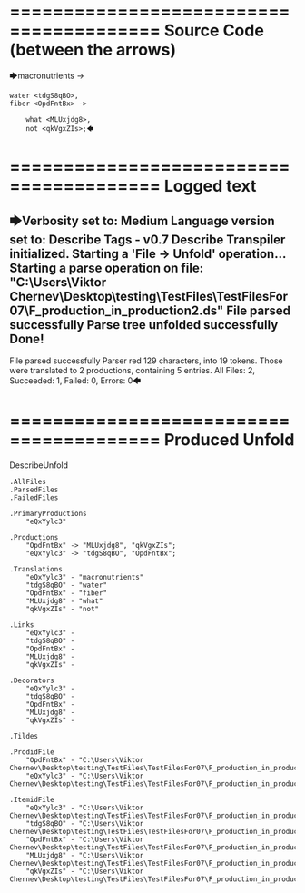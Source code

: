 ========================================
Source Code (between the arrows)
========================================

🡆macronutrients <eQxYylc3> ->

    water <tdgS8qBO>,
	fiber <OpdFntBx> ->

        what <MLUxjdg8>,
        not <qkVgxZIs>;🡄

========================================
Logged text
========================================

🡆Verbosity set to: Medium
Language version set to: Describe Tags - v0.7
Describe Transpiler initialized.
Starting a 'File -> Unfold' operation...
Starting a parse operation on file: "C:\Users\Viktor Chernev\Desktop\testing\TestFiles\TestFilesFor07\F_production_in_production2.ds"
File parsed successfully
Parse tree unfolded successfully
Done!
------------------------
File parsed successfully
Parser red 129 characters, into 19 tokens.
Those were translated to 2 productions, containing 5 entries.
All Files: 2, Succeeded: 1, Failed: 0, Errors: 0🡄

========================================
Produced Unfold
========================================

DescribeUnfold

    .AllFiles
    .ParsedFiles
    .FailedFiles

    .PrimaryProductions
        "eQxYylc3" 

    .Productions
        "OpdFntBx" -> "MLUxjdg8", "qkVgxZIs";
        "eQxYylc3" -> "tdgS8qBO", "OpdFntBx";

    .Translations
        "eQxYylc3" - "macronutrients"
        "tdgS8qBO" - "water"
        "OpdFntBx" - "fiber"
        "MLUxjdg8" - "what"
        "qkVgxZIs" - "not"

    .Links
        "eQxYylc3" - 
        "tdgS8qBO" - 
        "OpdFntBx" - 
        "MLUxjdg8" - 
        "qkVgxZIs" - 

    .Decorators
        "eQxYylc3" - 
        "tdgS8qBO" - 
        "OpdFntBx" - 
        "MLUxjdg8" - 
        "qkVgxZIs" - 

    .Tildes

    .ProdidFile
        "OpdFntBx" - "C:\Users\Viktor Chernev\Desktop\testing\TestFiles\TestFilesFor07\F_production_in_production2.ds"
        "eQxYylc3" - "C:\Users\Viktor Chernev\Desktop\testing\TestFiles\TestFilesFor07\F_production_in_production2.ds"

    .ItemidFile
        "eQxYylc3" - "C:\Users\Viktor Chernev\Desktop\testing\TestFiles\TestFilesFor07\F_production_in_production2.ds"
        "tdgS8qBO" - "C:\Users\Viktor Chernev\Desktop\testing\TestFiles\TestFilesFor07\F_production_in_production2.ds"
        "OpdFntBx" - "C:\Users\Viktor Chernev\Desktop\testing\TestFiles\TestFilesFor07\F_production_in_production2.ds"
        "MLUxjdg8" - "C:\Users\Viktor Chernev\Desktop\testing\TestFiles\TestFilesFor07\F_production_in_production2.ds"
        "qkVgxZIs" - "C:\Users\Viktor Chernev\Desktop\testing\TestFiles\TestFilesFor07\F_production_in_production2.ds"


